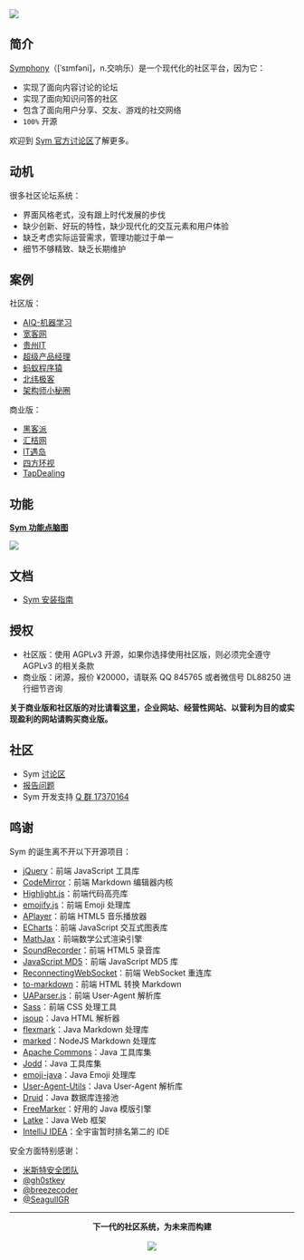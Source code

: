 <img src="https://cloud.githubusercontent.com/assets/873584/19897669/e6a6f5ce-a093-11e6-8cf3-8e5c2acea033.png">  

## 简介

[Symphony](https://github.com/b3log/symphony)（[ˈsɪmfəni]，n.交响乐）是一个现代化的社区平台，因为它：

* 实现了面向内容讨论的论坛
* 实现了面向知识问答的社区
* 包含了面向用户分享、交友、游戏的社交网络
* `100%` 开源

欢迎到 [Sym 官方讨论区](https://hacpai.com)了解更多。

## 动机

很多社区论坛系统：

* 界面风格老式，没有跟上时代发展的步伐
* 缺少创新、好玩的特性，缺少现代化的交互元素和用户体验
* 缺乏考虑实际运营需求，管理功能过于单一
* 细节不够精致、缺乏长期维护 

## 案例

社区版：

* [AIQ-机器学习](http://www.6aiq.com)
* [宽客网](http://www.cnq.net)
* [贵州IT](http://www.gzit.info)
* [超级产品经理](https://imspm.com)
* [蚂蚁程序猿](http://bbs.itmayiedu.com)
* [北纬极客](https://begeek.bwae.org)
* [架构师小秘圈](http://www.3xmq.com)

商业版：

* [黑客派](https://hacpai.com)
* [汇桔网](https://bbs.wtoip.com)
* [IT遇岛](https://www.ityudao.com)
* [四方环视](http://bbs.ivrpano.com)
* [TapDealing](http://www.tapdealing.com)

## 功能

[**Sym 功能点脑图**](http://naotu.baidu.com/file/cd31354ac9abc047569c73c560a5a913?token=b9750ae13f39ef9a)

<a href="http://naotu.baidu.com/file/cd31354ac9abc047569c73c560a5a913?token=b9750ae13f39ef9a" target="_blank">
<img src="https://oscimg.oschina.net/oscnet/d6cb88cd238acc27a6d5034b0f724d9d678.jpg" />
</a>

## 文档

* [Sym 安装指南](https://hacpai.com/article/1486188905847)

## 授权

* 社区版：使用 AGPLv3 开源，如果你选择使用社区版，则必须完全遵守 AGPLv3 的相关条款
* 商业版：闭源，报价 ¥20000，请联系 QQ 845765 或者微信号 DL88250 进行细节咨询

**关于商业版和社区版的对比请看[这里](https://hacpai.com/article/1500543226433)，企业网站、经营性网站、以营利为目的或实现盈利的网站请购买商业版。**

## 社区

* Sym [讨论区](https://hacpai.com/tag/Sym)
* [报告问题](https://github.com/b3log/symphony/issues/new)
* Sym 开发支持 [Q 群 17370164](https://shang.qq.com/wpa/qunwpa?idkey=0bb80e452d38d5113c7bb2534cefc8155589d0bdce81c7d2e6d91930bcb6e2d7)

## 鸣谢

Sym 的诞生离不开以下开源项目：

* [jQuery](https://github.com/jquery/jquery)：前端 JavaScript 工具库
* [CodeMirror](https://github.com/codemirror/CodeMirror)：前端 Markdown 编辑器内核
* [Highlight.js](https://github.com/isagalaev/highlight.js)：前端代码高亮库
* [emojify.js](https://github.com/Ranks/emojify.js)：前端 Emoji 处理库
* [APlayer](https://github.com/DIYgod/APlayer)：前端 HTML5 音乐播放器
* [ECharts](https://github.com/ecomfe/echarts)：前端 JavaScript 交互式图表库
* [MathJax](https://github.com/mathjax/MathJax)：前端数学公式渲染引擎
* [SoundRecorder](https://github.com/rderveloy/JavaScript-Sound-Recorder)：前端 HTML5 录音库
* [JavaScript MD5](http://pajhome.org.uk/crypt/md5/index.html)：前端 JavaScript MD5 库
* [ReconnectingWebSocket](https://github.com/joewalnes/reconnecting-websocket)：前端 WebSocket 重连库
* [to-markdown](https://github.com/domchristie/to-markdown)：前端 HTML 转换 Markdown
* [UAParser.js](https://github.com/faisalman/ua-parser-js)：前端 User-Agent 解析库
* [Sass](http://sass-lang.com)：前端 CSS 处理工具
* [jsoup](https://github.com/jhy/jsoup)：Java HTML 解析器
* [flexmark](https://github.com/vsch/flexmark-java)：Java Markdown 处理库
* [marked](https://github.com/chjj/marked)：NodeJS Markdown 处理库
* [Apache Commons](http://commons.apache.org)：Java 工具库集
* [Jodd](https://github.com/oblac/jodd)：Java 工具库集
* [emoji-java](https://github.com/vdurmont/emoji-java)：Java Emoji 处理库
* [User-Agent-Utils](https://github.com/HaraldWalker/user-agent-utils)：Java User-Agent 解析库
* [Druid](https://github.com/alibaba/druid)：Java 数据库连接池
* [FreeMarker](http://freemarker.org)：好用的 Java 模版引擎
* [Latke](https://github.com/b3log/latke)：Java Web 框架 
* [IntelliJ IDEA](https://www.jetbrains.com/idea)：全宇宙暂时排名第二的 IDE

安全方面特别感谢：

* [米斯特安全团队](http://www.hi-ourlife.com)
* [@gh0stkey](https://github.com/gh0stkey)
* [@breezecoder](https://github.com/breezecoder)
* [@SeagullGR](https://github.com/SeagullGR)

----

<p align = "center">
<strong>下一代的社区系统，为未来而构建</strong>
<br><br>
<img src="https://cloud.githubusercontent.com/assets/873584/19897809/84c4ed56-a094-11e6-8498-43e9337c475f.png">
</p>
